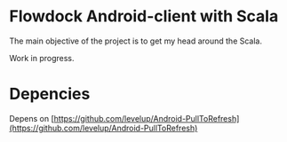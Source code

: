 Flowdock Android-client with Scala
=================================

The main objective of the project is to get my head around the Scala.

Work in progress.

Depencies
========

Depens on [https://github.com/levelup/Android-PullToRefresh](https://github.com/levelup/Android-PullToRefresh)
